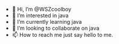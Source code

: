 - 👋 Hi, I’m @WSZcoolboy
- 👀 I’m interested in java
- 🌱 I’m currently learning java
- 💞️ I’m looking to collaborate on java
- 📫 How to reach me just say hello to me.

<!---
WSZcoolboy/WSZcoolboy is a ✨ special ✨ repository because its `README.md` (this file) appears on your GitHub profile.
You can click the Preview link to take a look at your changes.
--->
